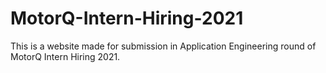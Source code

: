 # MotorQ-Intern-Hiring-2021

This is a website made for submission in Application Engineering round of MotorQ Intern Hiring 2021.
